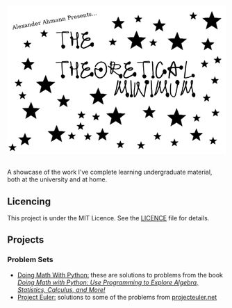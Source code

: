 
<br/><br/>
<img style="text-align:center;" src="./README_banner.png">
<br/><br/>

A showcase of the work I've complete learning undergraduate material, both at the university and at home.

## Licencing
This project is under the MIT Licence. See the [LICENCE](LICENCE) file for details.

## Projects 
### Problem Sets
* [Doing Math With Python:](./problems/Textbook%20-%20Doing%20Math%20With%20Python) these are solutions to problems from the book _[Doing Math with Python: Use Programming to Explore Algebra, Statistics, Calculus, and More!](https://www.nostarch.com/doingmathwithpython)_
* [Project Euler:](./problems/Project%20Euler) solutions to some of the problems from [projecteuler.net](https://projecteuler.net)
